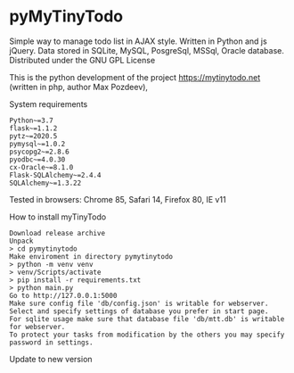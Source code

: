 # pyMyTinyTodo
Simple way to manage todo list in AJAX style.
Written in Python and js jQuery.
Data stored in SQLite, MySQL, PosgreSql, MSSql, Oracle database.
Distributed under the GNU GPL License

This is the python development of the project https://mytinytodo.net (written in php, author Max Pozdeev),  

System requirements

    Python~=3.7
    flask~=1.1.2
    pytz~=2020.5
    pymysql~=1.0.2
    psycopg2~=2.8.6
    pyodbc~=4.0.30
    cx-Oracle~=8.1.0
    Flask-SQLAlchemy~=2.4.4
    SQLAlchemy~=1.3.22


Tested in browsers: Chrome 85, Safari 14, Firefox 80, IE v11

How to install myTinyTodo

    Download release archive
    Unpack
    > cd pymytinytodo
    Make enviroment in directory pymytinytodo
    > python -m venv venv
    > venv/Scripts/activate
    > pip install -r requirements.txt
    > python main.py
    Go to http://127.0.0.1:5000
    Make sure config file 'db/config.json' is writable for webserver.
    Select and specify settings of database you prefer in start page. 
    For sqlite usage make sure that database file 'db/mtt.db' is writable for webserver.
    To protect your tasks from modification by the others you may specify password in settings.

Update to new version

    
